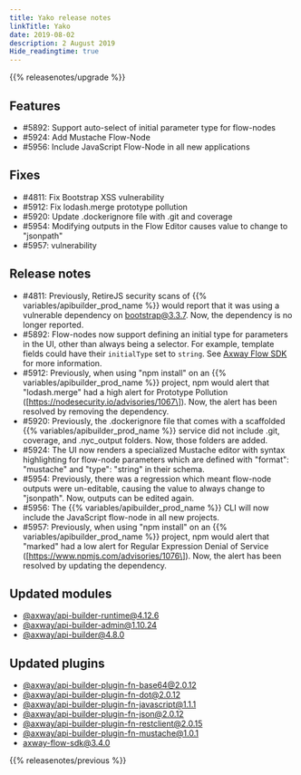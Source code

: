 ```yaml
---
title: Yako release notes
linkTitle: Yako
date: 2019-08-02
description: 2 August 2019
Hide_readingtime: true
---
```


{{% releasenotes/upgrade %}}

## Features

* #5892: Support auto-select of initial parameter type for flow-nodes
* #5924: Add Mustache Flow-Node
* #5956: Include JavaScript Flow-Node in all new applications

## Fixes

* #4811: Fix Bootstrap XSS vulnerability
* #5912: Fix lodash.merge prototype pollution
* #5920: Update .dockerignore file with .git and coverage
* #5954: Modifying outputs in the Flow Editor causes value to change to "jsonpath"
* #5957: vulnerability

## Release notes

* #4811: Previously, RetireJS security scans of {{% variables/apibuilder_prod_name %}} would report that it was using a vulnerable dependency on bootstrap@3.3.7. Now, the dependency is no longer reported.
* #5892: Flow-nodes now support defining an initial type for parameters in the UI, other than always being a selector. For example, template fields could have their `initialType` set to `string`. See [Axway Flow SDK](/docs/developer_guide/flows/axway_flow_sdk/) for more information.
* #5912: Previously, when using "npm install" on an {{% variables/apibuilder_prod_name %}} project, npm would alert that "lodash.merge" had a high alert for Prototype Pollution (\[https://nodesecurity.io/advisories/1067\]). Now, the alert has been resolved by removing the dependency.
* #5920: Previously, the .dockerignore file that comes with a scaffolded {{% variables/apibuilder_prod_name %}} service did not include .git, coverage, and .nyc_output folders. Now, those folders are added.
* #5924: The UI now renders a specialized Mustache editor with syntax highlighting for flow-node parameters which are defined with "format": "mustache" and "type": "string" in their schema.
* #5954: Previously, there was a regression which meant flow-node outputs were un-editable, causing the value to always change to "jsonpath". Now, outputs can be edited again.
* #5956: The {{% variables/apibuilder_prod_name %}} CLI will now include the JavaScript flow-node in all new projects.
* #5957: Previously, when using "npm install" on an {{% variables/apibuilder_prod_name %}} project, npm would alert that "marked" had a low alert for Regular Expression Denial of Service (\[https://www.npmjs.com/advisories/1076\]). Now, the alert has been resolved by updating the dependency.

## Updated modules

* [@axway/api-builder-runtime@4.12.6](https://www.npmjs.com/package/@axway/api-builder-runtime/v/4.12.6)
* [@axway/api-builder-admin@1.10.24](https://www.npmjs.com/package/@axway/api-builder-admin/v/1.10.24)
* [@axway/api-builder@4.8.0](https://www.npmjs.com/package/@axway/api-builder/v/4.8.0)

## Updated plugins

* [@axway/api-builder-plugin-fn-base64@2.0.12](https://www.npmjs.com/package/@axway/api-builder-plugin-fn-base64/v/2.0.12)
* [@axway/api-builder-plugin-fn-dot@2.0.12](https://www.npmjs.com/package/@axway/api-builder-plugin-fn-dot/v/2.0.12)
* [@axway/api-builder-plugin-fn-javascript@1.1.1](https://www.npmjs.com/package/@axway/api-builder-plugin-fn-javascript/v/1.1.1)
* [@axway/api-builder-plugin-fn-json@2.0.12](https://www.npmjs.com/package/@axway/api-builder-plugin-fn-json/v/2.0.12)
* [@axway/api-builder-plugin-fn-restclient@2.0.15](https://www.npmjs.com/package/@axway/api-builder-plugin-fn-restclient/v/2.0.15)
* [@axway/api-builder-plugin-fn-mustache@1.0.1](https://www.npmjs.com/package/@axway/api-builder-plugin-fn-mustache/v/1.0.1)
* [axway-flow-sdk@3.4.0](https://www.npmjs.com/package/axway-flow-sdk/v/3.4.0)


{{% releasenotes/previous %}}
